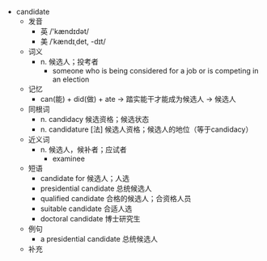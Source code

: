 - candidate
  - 发音
    - 英 /'kændɪdət/
    - 美 /ˈkændɪˌdet, -dɪt/
  - 词义
    - n. 候选人；投考者
      - someone who is being considered for a job or is competing in an election
  - 记忆
    - can(能) + did(做) + ate → 踏实能干才能成为候选人 → 候选人
  - 同根词
    - n. candidacy 候选资格；候选状态
    - n. candidature [法] 候选人资格；候选人的地位（等于candidacy）
  - 近义词
    - n. 候选人，候补者；应试者
      - examinee
  - 短语
    - candidate for 候选人；人选
    - presidential candidate 总统候选人
    - qualified candidate 合格的候选人；合资格人员
    - suitable candidate 合适人选
    - doctoral candidate 博士研究生
  - 例句
    - a presidential candidate 总统候选人
  - 补充